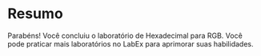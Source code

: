 # Resumo

Parabéns! Você concluiu o laboratório de Hexadecimal para RGB. Você pode praticar mais laboratórios no LabEx para aprimorar suas habilidades.
